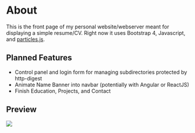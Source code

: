 # About

This is the front page of my personal website/webserver meant for displaying a simple resume/CV.
Right now it uses Bootstrap 4, Javascript, and [particles.js](https://github.com/VincentGarreau/particles.js/).  

## Planned Features

* Control panel and login form for managing subdirectories protected by http-digest
* Animate Name Banner into navbar (potentially with Angular or ReactJS)
* Finish Education, Projects, and Contact

## Preview

![][front]

[front]: https://i.imgur.com/RPDl1q0.png
